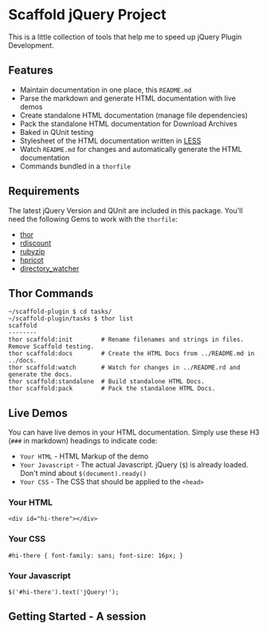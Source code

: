 # Scaffold jQuery Project

This is a little collection of tools that help me to speed up jQuery Plugin Development.


## Features

 * Maintain documentation in one place, this `README.md`
 * Parse the markdown and generate HTML documentation with live demos
 * Create standalone HTML documentation (manage file dependencies) 
 * Pack the standalone HTML documentation for Download Archives
 * Baked in QUnit testing
 * Stylesheet of the HTML documentation written in [LESS](http://lesscss.org/)
 * Watch `README.md` for changes and automatically generate the HTML documentation
 * Commands bundled in a `thorfile`


## Requirements

The latest jQuery Version and QUnit are included in this package. You'll need the following Gems to work with the `thorfile`:

 * [thor](https://github.com/wycats/thor)
 * [rdiscount](https://github.com/rtomayko/rdiscount)
 * [rubyzip](https://github.com/aussiegeek/rubyzip)
 * [hpricot](https://github.com/hpricot/hpricot)
 * [directory_watcher](https://github.com/TwP/directory_watcher/)


## Thor Commands

    ~/scaffold-plugin $ cd tasks/
    ~/scaffold-plugin/tasks $ thor list
    scaffold
    --------
    thor scaffold:init        # Rename filenames and strings in files. Remove Scaffold testing.
    thor scaffold:docs        # Create the HTML Docs from ../README.md in ../docs.
    thor scaffold:watch       # Watch for changes in ../README.rd and generate the docs.
    thor scaffold:standalone  # Build standalone HTML Docs.
    thor scaffold:pack        # Pack the standalone HTML Docs.


## Live Demos

You can have live demos in your HTML documentation. Simply use these H3 (`###` in markdown) headings to indicate code:

 * `Your HTML` - HTML Markup of the demo
 * `Your Javascript` - The actual Javascript. jQuery (`$`) is already loaded. Don't mind about `$(document).ready()`
 * `Your CSS` - The CSS that should be applied to the `<head>`

### Your HTML

    <div id="hi-there"></div>

### Your CSS

    #hi-there { font-family: sans; font-size: 16px; }

### Your Javascript

    $('#hi-there').text('jQuery!');


## Getting Started - A session